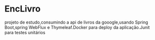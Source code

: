 # EncLivro
projeto de estudo,consumindo a api de livros da gooogle,usando Spring Boot,spring WebFlux e Thymeleaf.Docker para deploy da aplicação.Junit para testes unitários
